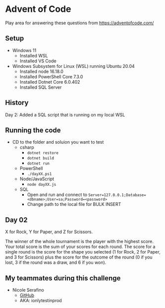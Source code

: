 # Advent of Code
Play area for answering these questions from https://adventofcode.com/

## Setup
- Windows 11
    - Installed WSL
    - Installed VS Code
- Windows Subsystem for Linux (WSL) running Ubuntu 20.04
    - Installed node 16.18.0
    - Installed PowerShell Core 7.3.0
    - Installed Dotnet Core 6.0.402
    - Installed SQL Server

## History
Day 2: Added a SQL script that is running on my local WSL

## Running the code
- CD to the folder and soluion you want to test
    - csharp
        - `dotnet restore`
        - `dotnet build`
        - `dotnet run`
    - PowerShell
        - `./dayXX.ps1`
    - Node/JavaScript
        - `node dayXX.js`
    - SQL
        - Open and run and connect to `Server=127.0.0.1;Database=<dbname>;User=sa;Password=<password>`
        - Change path to the local file for BULK INSERT

## Day 02
X for Rock, Y for Paper, and Z for Scissors.

The winner of the whole tournament is the player with the highest score. Your total score is the sum of your scores for each round. The score for a single round is the score for the shape you selected (1 for Rock, 2 for Paper, and 3 for Scissors) plus the score for the outcome of the round (0 if you lost, 3 if the round was a draw, and 6 if you won).

## My teammates during this challenge 
- Nicole Serafino
    - [GitHub](https://github.com/nicoleserafino/adventofcode2022)
    - AKA: ionlytestinprod

